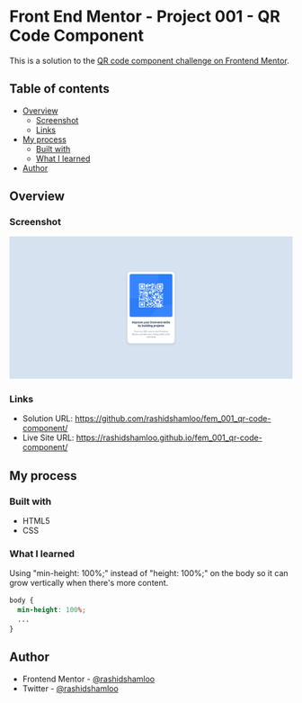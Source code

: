 # Front End Mentor - Project 001 - QR Code Component

This is a solution to the [QR code component challenge on Frontend Mentor](https://www.frontendmentor.io/challenges/qr-code-component-iux_sIO_H).

## Table of contents

- [Overview](#overview)
  - [Screenshot](#screenshot)
  - [Links](#links)
- [My process](#my-process)
  - [Built with](#built-with)
  - [What I learned](#what-i-learned)
- [Author](#author)

## Overview

### Screenshot

![](./screenshot.png)

### Links

- Solution URL: https://github.com/rashidshamloo/fem_001_qr-code-component/
- Live Site URL: https://rashidshamloo.github.io/fem_001_qr-code-component/

## My process

### Built with

- HTML5
- CSS

### What I learned

Using "min-height: 100%;" instead of "height: 100%;" on the body so it can grow vertically when there's more content.

```css
body {
  min-height: 100%;
  ...
}
```

## Author

- Frontend Mentor - [@rashidshamloo](https://www.frontendmentor.io/profile/rashidshamloo)
- Twitter - [@rashidshamloo](https://www.twitter.com/rashidshamloo)
